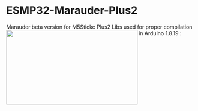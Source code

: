 # ESMP32-Marauder-Plus2
Marauder beta version for M5Stickc Plus2
Libs used for proper compilation in Arduino 1.8.19 :
<img align="left" width="350" height="200" src="https://github.com/kazz2020/ESMP32-Marauder-Plus2/assets/44699964/71be08bc-b81b-42f7-a8ca-4e092748cf65">
